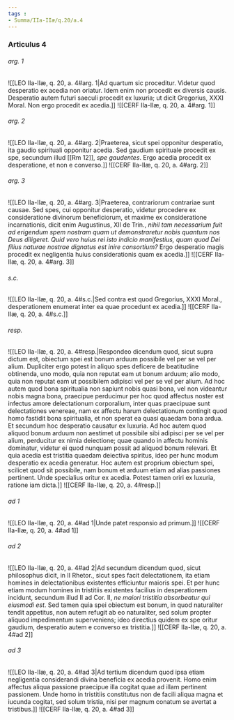 ```yaml
---
tags : 
- Summa/IIa-IIæ/q.20/a.4
---
```


### Articulus 4

###### arg. 1
![[LEO IIa-IIæ, q. 20, a. 4#arg. 1|Ad quartum sic proceditur. Videtur quod desperatio ex acedia non oriatur. Idem enim non procedit ex diversis causis. Desperatio autem futuri saeculi procedit ex luxuria; ut dicit Gregorius, XXXI Moral. Non ergo procedit ex acedia.]]
![[CERF IIa-IIæ, q. 20, a. 4#arg. 1]]

###### arg. 2
![[LEO IIa-IIæ, q. 20, a. 4#arg. 2|Praeterea, sicut spei opponitur desperatio, ita gaudio spirituali opponitur acedia. Sed gaudium spirituale procedit ex spe, secundum illud [[Rm 12]], *spe gaudentes*. Ergo acedia procedit ex desperatione, et non e converso.]]
![[CERF IIa-IIæ, q. 20, a. 4#arg. 2]]

###### arg. 3
![[LEO IIa-IIæ, q. 20, a. 4#arg. 3|Praeterea, contrariorum contrariae sunt causae. Sed spes, cui opponitur desperatio, videtur procedere ex consideratione divinorum beneficiorum, et maxime ex consideratione incarnationis, dicit enim Augustinus, XII de Trin., *nihil tam necessarium fuit ad erigendum spem nostram quam ut demonstraretur nobis quantum nos Deus diligeret. Quid vero huius rei isto indicio manifestius, quam quod Dei filius naturae nostrae dignatus est inire consortium?* Ergo desperatio magis procedit ex negligentia huius considerationis quam ex acedia.]]
![[CERF IIa-IIæ, q. 20, a. 4#arg. 3]]

###### s.c.
![[LEO IIa-IIæ, q. 20, a. 4#s.c.|Sed contra est quod Gregorius, XXXI Moral., desperationem enumerat inter ea quae procedunt ex acedia.]]
![[CERF IIa-IIæ, q. 20, a. 4#s.c.]]

###### resp.
![[LEO IIa-IIæ, q. 20, a. 4#resp.|Respondeo dicendum quod, sicut supra dictum est, obiectum spei est bonum arduum possibile vel per se vel per alium. Dupliciter ergo potest in aliquo spes deficere de beatitudine obtinenda, uno modo, quia non reputat eam ut bonum arduum; alio modo, quia non reputat eam ut possibilem adipisci vel per se vel per alium. Ad hoc autem quod bona spiritualia non sapiunt nobis quasi bona, vel non videantur nobis magna bona, praecipue perducimur per hoc quod affectus noster est infectus amore delectationum corporalium, inter quas praecipuae sunt delectationes venereae, nam ex affectu harum delectationum contingit quod homo fastidit bona spiritualia, et non sperat ea quasi quaedam bona ardua. Et secundum hoc desperatio causatur ex luxuria. Ad hoc autem quod aliquod bonum arduum non aestimet ut possibile sibi adipisci per se vel per alium, perducitur ex nimia deiectione; quae quando in affectu hominis dominatur, videtur ei quod nunquam possit ad aliquod bonum relevari. Et quia acedia est tristitia quaedam deiectiva spiritus, ideo per hunc modum desperatio ex acedia generatur. Hoc autem est proprium obiectum spei, scilicet quod sit possibile, nam bonum et arduum etiam ad alias passiones pertinent. Unde specialius oritur ex acedia. Potest tamen oriri ex luxuria, ratione iam dicta.]]
![[CERF IIa-IIæ, q. 20, a. 4#resp.]]

###### ad 1
![[LEO IIa-IIæ, q. 20, a. 4#ad 1|Unde patet responsio ad primum.]]
![[CERF IIa-IIæ, q. 20, a. 4#ad 1]]

###### ad 2
![[LEO IIa-IIæ, q. 20, a. 4#ad 2|Ad secundum dicendum quod, sicut philosophus dicit, in II Rhetor., sicut spes facit delectationem, ita etiam homines in delectationibus existentes efficiuntur maioris spei. Et per hunc etiam modum homines in tristitiis existentes facilius in desperationem incidunt, secundum illud II ad Cor. II, *ne maiori tristitia absorbeatur qui eiusmodi est*. Sed tamen quia spei obiectum est bonum, in quod naturaliter tendit appetitus, non autem refugit ab eo naturaliter, sed solum propter aliquod impedimentum superveniens; ideo directius quidem ex spe oritur gaudium, desperatio autem e converso ex tristitia.]]
![[CERF IIa-IIæ, q. 20, a. 4#ad 2]]

###### ad 3
![[LEO IIa-IIæ, q. 20, a. 4#ad 3|Ad tertium dicendum quod ipsa etiam negligentia considerandi divina beneficia ex acedia provenit. Homo enim affectus aliqua passione praecipue illa cogitat quae ad illam pertinent passionem. Unde homo in tristitiis constitutus non de facili aliqua magna et iucunda cogitat, sed solum tristia, nisi per magnum conatum se avertat a tristibus.]]
![[CERF IIa-IIæ, q. 20, a. 4#ad 3]]

